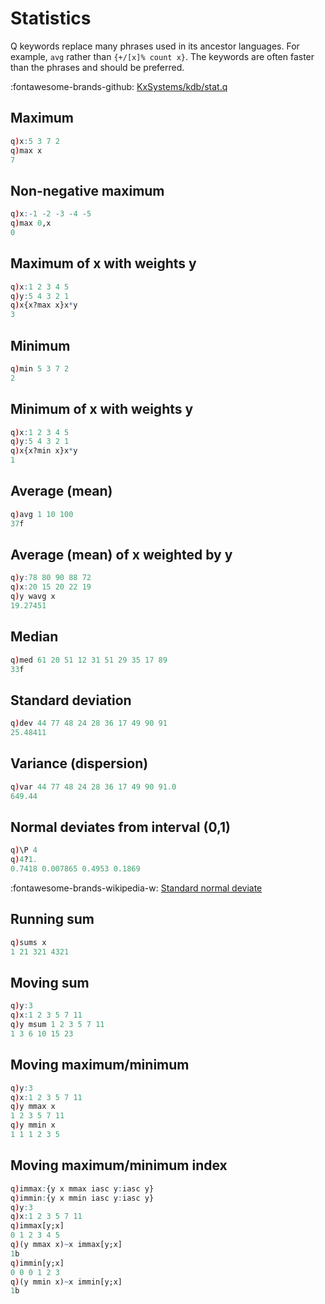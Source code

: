 # Statistics



Q keywords replace many phrases used in its ancestor languages.
For example, `avg` rather than `{+/[x]% count x}`.
The keywords are often faster than the phrases and should be preferred.

:fontawesome-brands-github:
[KxSystems/kdb/stat.q](https://github.com/KxSystems/kdb/blob/92edf94f8795b61caebee4e6151e5f892bdac2c7/stat.q)


## Maximum

```q
q)x:5 3 7 2
q)max x
7
```


## Non-negative maximum

```q
q)x:-1 -2 -3 -4 -5
q)max 0,x
0
```


## Maximum of x with weights y

```q
q)x:1 2 3 4 5
q)y:5 4 3 2 1
q)x{x?max x}x*y
3
```


## Minimum

```q
q)min 5 3 7 2
2
```


## Minimum of x with weights y

```q
q)x:1 2 3 4 5
q)y:5 4 3 2 1
q)x{x?min x}x*y
1
```


## Average (mean)

```q
q)avg 1 10 100
37f
```


## Average (mean) of x weighted by y

```q
q)y:78 80 90 88 72
q)x:20 15 20 22 19
q)y wavg x
19.27451
```


## Median

```q
q)med 61 20 51 12 31 51 29 35 17 89
33f
```


## Standard deviation

```q
q)dev 44 77 48 24 28 36 17 49 90 91
25.48411
```


## Variance (dispersion)

```q
q)var 44 77 48 24 28 36 17 49 90 91.0
649.44
```


## Normal deviates from interval (0,1)

```q
q)\P 4
q)4?1.
0.7418 0.007865 0.4953 0.1869
```

:fontawesome-brands-wikipedia-w:
[Standard normal deviate](https://en.wikipedia.org/wiki/Standard_normal_deviate)


## Running sum

```q
q)sums x
1 21 321 4321
```


## Moving sum

```q
q)y:3
q)x:1 2 3 5 7 11
q)y msum 1 2 3 5 7 11
1 3 6 10 15 23
```


## Moving maximum/minimum

```q
q)y:3
q)x:1 2 3 5 7 11
q)y mmax x
1 2 3 5 7 11
q)y mmin x
1 1 1 2 3 5
```


## Moving maximum/minimum index

```q
q)immax:{y x mmax iasc y:iasc y}
q)immin:{y x mmin iasc y:iasc y}
q)y:3
q)x:1 2 3 5 7 11
q)immax[y;x]
0 1 2 3 4 5
q)(y mmax x)~x immax[y;x]
1b
q)immin[y;x]
0 0 0 1 2 3
q)(y mmin x)~x immin[y;x]
1b
```
